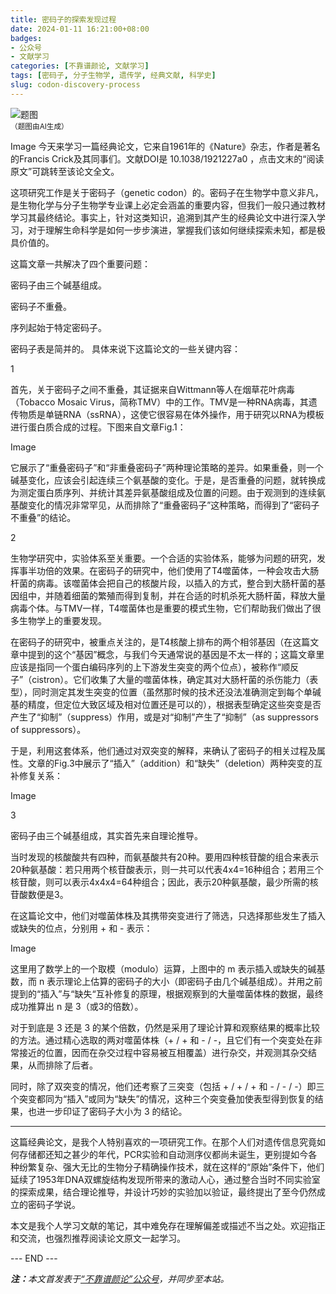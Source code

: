 ```yaml
---
title: 密码子的探索发现过程
date: 2024-01-11 16:21:00+08:00
badges:
- 公众号
- 文献学习
categories: [不靠谱颜论, 文献学习]
tags: [密码子, 分子生物学, 遗传学, 经典文献, 科学史]
slug: codon-discovery-process
---
```


<div class="p-3 text-center">
  <img class="img-fluid" src="/images/2024/0111/01.png" alt="题图" style="max-width:640px">
  <div><small>（题图由AI生成）</small></div>
</div>

Image
今天来学习一篇经典论文，它来自1961年的《Nature》杂志，作者是著名的Francis Crick及其同事们。文献DOI是 10.1038/1921227a0 ，点击文末的“阅读原文”可跳转至该论文全文。

这项研究工作是关于密码子（genetic codon）的。密码子在生物学中意义非凡，是生物化学与分子生物学专业课上必定会涵盖的重要内容，但我们一般只通过教材学习其最终结论。事实上，针对这类知识，追溯到其产生的经典论文中进行深入学习，对于理解生命科学是如何一步步演进，掌握我们该如何继续探索未知，都是极具价值的。

这篇文章一共解决了四个重要问题：

密码子由三个碱基组成。

密码子不重叠。

序列起始于特定密码子。

密码子表是简并的。
具体来说下这篇论文的一些关键内容：

1

首先，关于密码子之间不重叠，其证据来自Wittmann等人在烟草花叶病毒（Tobacco Mosaic Virus，简称TMV）中的工作。TMV是一种RNA病毒，其遗传物质是单链RNA（ssRNA），这使它很容易在体外操作，用于研究以RNA为模板进行蛋白质合成的过程。下图来自文章Fig.1：

Image

它展示了“重叠密码子”和“非重叠密码子”两种理论策略的差异。如果重叠，则一个碱基变化，应该会引起连续三个氨基酸的变化。于是，是否重叠的问题，就转换成为测定蛋白质序列、并统计其差异氨基酸组成及位置的问题。由于观测到的连续氨基酸变化的情况非常罕见，从而排除了“重叠密码子”这种策略，而得到了“密码子不重叠”的结论。

2

生物学研究中，实验体系至关重要。一个合适的实验体系，能够为问题的研究，发挥事半功倍的效果。在密码子的研究中，他们使用了T4噬菌体，一种会攻击大肠杆菌的病毒。该噬菌体会把自己的核酸片段，以插入的方式，整合到大肠杆菌的基因组中，并随着细菌的繁殖而得到复制，并在合适的时机杀死大肠杆菌，释放大量病毒个体。与TMV一样，T4噬菌体也是重要的模式生物，它们帮助我们做出了很多生物学上的重要发现。

在密码子的研究中，被重点关注的，是T4核酸上排布的两个相邻基因（在这篇文章中提到的这个“基因”概念，与我们今天通常说的基因是不太一样的；这篇文章里应该是指同一个蛋白编码序列的上下游发生突变的两个位点），被称作“顺反子”（cistron）。它们收集了大量的噬菌体株，确定其对大肠杆菌的杀伤能力（表型），同时测定其发生突变的位置（虽然那时候的技术还没法准确测定到每个单碱基的精度，但定位大致区域及相对位置还是可以的），根据表型确定这些突变是否产生了“抑制”（suppress）作用，或是对“抑制”产生了“抑制”（as suppressors of suppressors）。

于是，利用这套体系，他们通过对双突变的解释，来确认了密码子的相关过程及属性。文章的Fig.3中展示了“插入”（addition）和“缺失”（deletion）两种突变的互补修复关系：

Image

3

密码子由三个碱基组成，其实首先来自理论推导。

当时发现的核酸酸共有四种，而氨基酸共有20种。要用四种核苷酸的组合来表示20种氨基酸：若只用两个核苷酸表示，则一共可以代表4x4=16种组合；若用三个核苷酸，则可以表示4x4x4=64种组合；因此，表示20种氨基酸，最少所需的核苷酸数便是3。

在这篇论文中，他们对噬菌体株及其携带突变进行了筛选，只选择那些发生了插入或缺失的位点，分别用 + 和 - 表示：

Image

这里用了数学上的一个取模（modulo）运算，上图中的 m 表示插入或缺失的碱基数，而 n 表示理论上估算的密码子的大小（即密码子由几个碱基组成）。并用之前提到的“插入”与“缺失“互补修复的原理，根据观察到的大量噬菌体株的数据，最终成功推算出 n 是 3（或3的倍数）。

对于到底是 3 还是 3 的某个倍数，仍然是采用了理论计算和观察结果的概率比较的方法。通过精心选取的两对噬菌体株（+ / + 和 - / -，且它们有一个突变处在非常接近的位置，因而在杂交过程中容易被互相覆盖）进行杂交，并观测其杂交结果，从而排除了后者。

同时，除了双突变的情况，他们还考察了三突变（包括 + / + / + 和 - / - / -）即三个突变都同为“插入”或同为“缺失”的情况，这种三个突变叠加使表型得到恢复的结果，也进一步印证了密码子大小为 3 的结论。

-----

这篇经典论文，是我个人特别喜欢的一项研究工作。在那个人们对遗传信息究竟如何存储都还知之甚少的年代，PCR实验和自动测序仪都尚未诞生，更别提如今各种纷繁复杂、强大无比的生物分子精确操作技术，就在这样的“原始”条件下，他们延续了1953年DNA双螺旋结构发现所带来的激动人心，通过整合当时不同实验室的探索成果，结合理论推导，并设计巧妙的实验加以验证，最终提出了至今仍然成立的密码子学说。

本文是我个人学习文献的笔记，其中难免存在理解偏差或描述不当之处。欢迎指正和交流，也强烈推荐阅读论文原文一起学习。

<div class="p-5 text-center">--- END ---</div>

<i><b>注：</b>本文首发表于[“不靠谱颜论”公众号](https://mp.weixin.qq.com/s/Q_RxDXtaDne8KKLBwRlHCA)，并同步至本站。</i>
